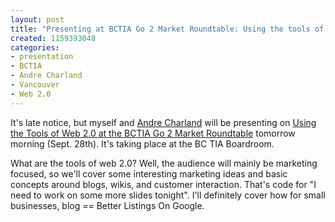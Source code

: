 ```yaml
--- 
layout: post
title: "Presenting at BCTIA Go 2 Market Roundtable: Using the tools of Web 2.0"
created: 1159393048
categories: 
- presentation
- BCTIA
- Andre Charland
- Vancouver
- Web 2.0
---
```

<p>It&#39;s late notice, but myself and <a href="http://blogs.nitobi.com/andre/">Andre Charland</a> will be presenting on <a href="http://www.bctia.org/Events/Archive/event09280601.asp">Using the Tools of Web 2.0 at the BCTIA Go 2 Market Roundtable</a> tomorrow morning (Sept. 28th). It&#39;s taking place at the BC TIA Boardroom.</p><p>What are the tools of web 2.0? Well, the audience will mainly be marketing focused, so we&#39;ll cover some interesting marketing ideas and basic concepts around blogs, wikis, and customer interaction. That&#39;s code for &quot;I need to work on some more slides tonight&quot;. I&#39;ll definitely cover how for small businesses, blog == Better Listings On Google.<br /></p>
